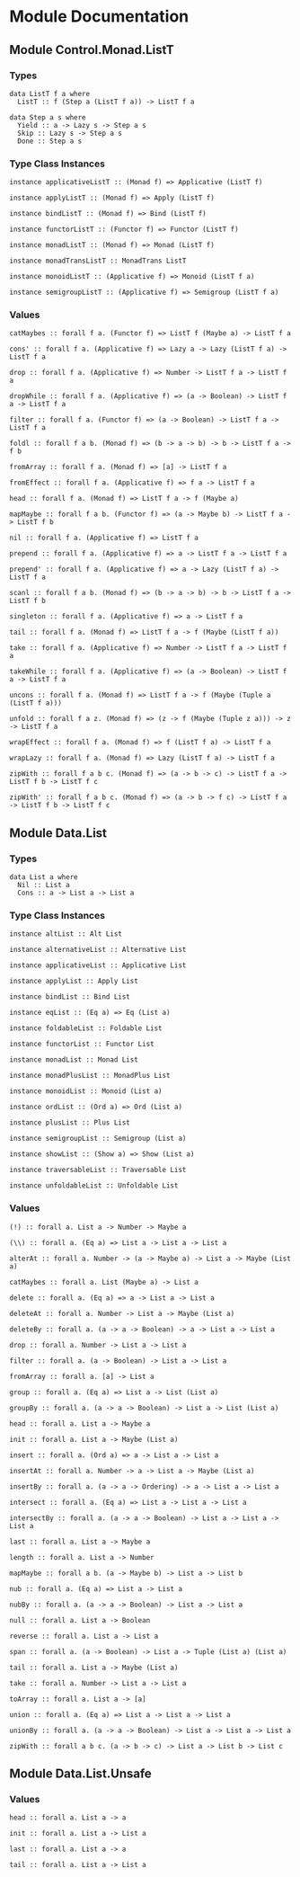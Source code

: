 # Module Documentation

## Module Control.Monad.ListT

### Types

    data ListT f a where
      ListT :: f (Step a (ListT f a)) -> ListT f a

    data Step a s where
      Yield :: a -> Lazy s -> Step a s
      Skip :: Lazy s -> Step a s
      Done :: Step a s


### Type Class Instances

    instance applicativeListT :: (Monad f) => Applicative (ListT f)

    instance applyListT :: (Monad f) => Apply (ListT f)

    instance bindListT :: (Monad f) => Bind (ListT f)

    instance functorListT :: (Functor f) => Functor (ListT f)

    instance monadListT :: (Monad f) => Monad (ListT f)

    instance monadTransListT :: MonadTrans ListT

    instance monoidListT :: (Applicative f) => Monoid (ListT f a)

    instance semigroupListT :: (Applicative f) => Semigroup (ListT f a)


### Values

    catMaybes :: forall f a. (Functor f) => ListT f (Maybe a) -> ListT f a

    cons' :: forall f a. (Applicative f) => Lazy a -> Lazy (ListT f a) -> ListT f a

    drop :: forall f a. (Applicative f) => Number -> ListT f a -> ListT f a

    dropWhile :: forall f a. (Applicative f) => (a -> Boolean) -> ListT f a -> ListT f a

    filter :: forall f a. (Functor f) => (a -> Boolean) -> ListT f a -> ListT f a

    foldl :: forall f a b. (Monad f) => (b -> a -> b) -> b -> ListT f a -> f b

    fromArray :: forall f a. (Monad f) => [a] -> ListT f a

    fromEffect :: forall f a. (Applicative f) => f a -> ListT f a

    head :: forall f a. (Monad f) => ListT f a -> f (Maybe a)

    mapMaybe :: forall f a b. (Functor f) => (a -> Maybe b) -> ListT f a -> ListT f b

    nil :: forall f a. (Applicative f) => ListT f a

    prepend :: forall f a. (Applicative f) => a -> ListT f a -> ListT f a

    prepend' :: forall f a. (Applicative f) => a -> Lazy (ListT f a) -> ListT f a

    scanl :: forall f a b. (Monad f) => (b -> a -> b) -> b -> ListT f a -> ListT f b

    singleton :: forall f a. (Applicative f) => a -> ListT f a

    tail :: forall f a. (Monad f) => ListT f a -> f (Maybe (ListT f a))

    take :: forall f a. (Applicative f) => Number -> ListT f a -> ListT f a

    takeWhile :: forall f a. (Applicative f) => (a -> Boolean) -> ListT f a -> ListT f a

    uncons :: forall f a. (Monad f) => ListT f a -> f (Maybe (Tuple a (ListT f a)))

    unfold :: forall f a z. (Monad f) => (z -> f (Maybe (Tuple z a))) -> z -> ListT f a

    wrapEffect :: forall f a. (Monad f) => f (ListT f a) -> ListT f a

    wrapLazy :: forall f a. (Monad f) => Lazy (ListT f a) -> ListT f a

    zipWith :: forall f a b c. (Monad f) => (a -> b -> c) -> ListT f a -> ListT f b -> ListT f c

    zipWith' :: forall f a b c. (Monad f) => (a -> b -> f c) -> ListT f a -> ListT f b -> ListT f c


## Module Data.List

### Types

    data List a where
      Nil :: List a
      Cons :: a -> List a -> List a


### Type Class Instances

    instance altList :: Alt List

    instance alternativeList :: Alternative List

    instance applicativeList :: Applicative List

    instance applyList :: Apply List

    instance bindList :: Bind List

    instance eqList :: (Eq a) => Eq (List a)

    instance foldableList :: Foldable List

    instance functorList :: Functor List

    instance monadList :: Monad List

    instance monadPlusList :: MonadPlus List

    instance monoidList :: Monoid (List a)

    instance ordList :: (Ord a) => Ord (List a)

    instance plusList :: Plus List

    instance semigroupList :: Semigroup (List a)

    instance showList :: (Show a) => Show (List a)

    instance traversableList :: Traversable List

    instance unfoldableList :: Unfoldable List


### Values

    (!) :: forall a. List a -> Number -> Maybe a

    (\\) :: forall a. (Eq a) => List a -> List a -> List a

    alterAt :: forall a. Number -> (a -> Maybe a) -> List a -> Maybe (List a)

    catMaybes :: forall a. List (Maybe a) -> List a

    delete :: forall a. (Eq a) => a -> List a -> List a

    deleteAt :: forall a. Number -> List a -> Maybe (List a)

    deleteBy :: forall a. (a -> a -> Boolean) -> a -> List a -> List a

    drop :: forall a. Number -> List a -> List a

    filter :: forall a. (a -> Boolean) -> List a -> List a

    fromArray :: forall a. [a] -> List a

    group :: forall a. (Eq a) => List a -> List (List a)

    groupBy :: forall a. (a -> a -> Boolean) -> List a -> List (List a)

    head :: forall a. List a -> Maybe a

    init :: forall a. List a -> Maybe (List a)

    insert :: forall a. (Ord a) => a -> List a -> List a

    insertAt :: forall a. Number -> a -> List a -> Maybe (List a)

    insertBy :: forall a. (a -> a -> Ordering) -> a -> List a -> List a

    intersect :: forall a. (Eq a) => List a -> List a -> List a

    intersectBy :: forall a. (a -> a -> Boolean) -> List a -> List a -> List a

    last :: forall a. List a -> Maybe a

    length :: forall a. List a -> Number

    mapMaybe :: forall a b. (a -> Maybe b) -> List a -> List b

    nub :: forall a. (Eq a) => List a -> List a

    nubBy :: forall a. (a -> a -> Boolean) -> List a -> List a

    null :: forall a. List a -> Boolean

    reverse :: forall a. List a -> List a

    span :: forall a. (a -> Boolean) -> List a -> Tuple (List a) (List a)

    tail :: forall a. List a -> Maybe (List a)

    take :: forall a. Number -> List a -> List a

    toArray :: forall a. List a -> [a]

    union :: forall a. (Eq a) => List a -> List a -> List a

    unionBy :: forall a. (a -> a -> Boolean) -> List a -> List a -> List a

    zipWith :: forall a b c. (a -> b -> c) -> List a -> List b -> List c


## Module Data.List.Unsafe

### Values

    head :: forall a. List a -> a

    init :: forall a. List a -> List a

    last :: forall a. List a -> a

    tail :: forall a. List a -> List a